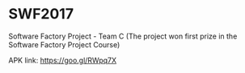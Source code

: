 # SWF2017
Software Factory Project - Team C
(The project won first prize in the Software Factory Project Course)

APK link: https://goo.gl/RWpq7X
